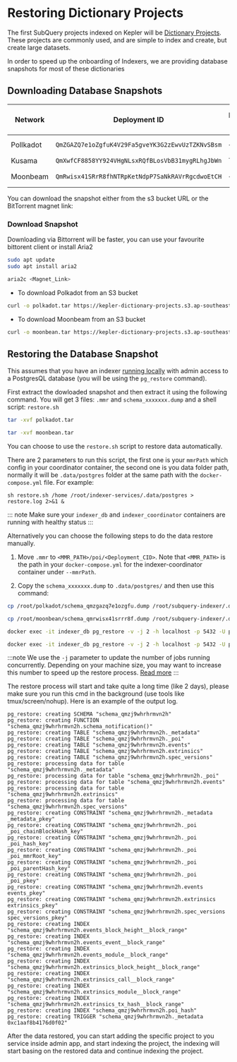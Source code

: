 # Restoring Dictionary Projects

The first SubQuery projects indexed on Kepler will be [Dictionary Projects](../../../academy/tutorials_examples/dictionary.md). These projects are commonly used, and are simple to index and create, but create large datasets.

In order to speed up the onboarding of Indexers, we are providing database snapshots for most of these dictionaries

## Downloading Database Snapshots

| Network   | Deployment ID                                    | Database Size | S3 Bucket URL                                                                                                                                                                                                                                                                                                                                                                                                                                                                                                                                                                                                                                                                                                                                                                                                                                                                                                                                                                                                                                                                                                                                                                                                                                                                                                                                                                                                                                                                                                                                                                                                                                         | BT Magnet Link                                                                                                                                                                                                                                                                                             | SHA256                                                             |
| --------- | ------------------------------------------------ | ------------- | ----------------------------------------------------------------------------------------------------------------------------------------------------------------------------------------------------------------------------------------------------------------------------------------------------------------------------------------------------------------------------------------------------------------------------------------------------------------------------------------------------------------------------------------------------------------------------------------------------------------------------------------------------------------------------------------------------------------------------------------------------------------------------------------------------------------------------------------------------------------------------------------------------------------------------------------------------------------------------------------------------------------------------------------------------------------------------------------------------------------------------------------------------------------------------------------------------------------------------------------------------------------------------------------------------------------------------------------------------------------------------------------------------------------------------------------------------------------------------------------------------------------------------------------------------------------------------------------------------------------------------------------------------- | ---------------------------------------------------------------------------------------------------------------------------------------------------------------------------------------------------------------------------------------------------------------------------------------------------------- | ------------------------------------------------------------------ |
| Pollkadot | `QmZGAZQ7e1oZgfuK4V29Fa5gveYK3G2zEwvUzTZKNvSBsm` | ~220GB        | [S3 URL](https://kepler-dictionary-projects.s3.ap-southeast-2.amazonaws.com/polkadot/polkadot.tar) | TBC | `113243a0865e18465082fb160fef3534499915d7f3009430de7806139524444b` |
| Kusama    | `QmXwfCF8858YY924VHgNLsxRQfBLosVbB31mygRLhgJbWn` | TBC           |                                                                                                                                                                                                                                                                                                                                                                                                                                                                                                                                                                                                                                                                                                                                                                                                                                                                                                                                                                                                                                                                                                                                                                                                                                                                                                                                                                                                                                                                                                                                                                                                                                                       |                                                                                                                                                                                                                                                                                                            |
| Moonbeam  | `QmRwisx41SRrR8fhNTRpKetNdpP7SaNkRAVrRgcdwoEtCH` | ~210GB | [S3 URL](https://kepler-dictionary-projects.s3.ap-southeast-2.amazonaws.com/moonbean/moonbean.tar) | TBC |65fc370377325e395d62d47e9439124172f19ce40d585480b3e8e07f82bfa154 |                                                                                                 

You can download the snapshot either from the s3 bucket URL or the BitTorrent magnet link:

### Download Snapshot

Downloading via Bittorrent will be faster, you can use your favourite bittorent client or install Aria2

```bash
sudo apt update
sudo apt install aria2

aria2c <Magnet_Link>
```

- To download Polkadot from an S3 bucket

```bash
curl -o polkadot.tar https://kepler-dictionary-projects.s3.ap-southeast-2.amazonaws.com/polkadot/polkadot.tar
```
- To download Moonbeam from an S3 bucket

```bash
curl -o moonbean.tar https://kepler-dictionary-projects.s3.ap-southeast-2.amazonaws.com/moonbean/moonbean.tar
```

## Restoring the Database Snapshot

This assumes that you have an indexer [running locally](../../../run_publish/run.md) with admin access to a PostgresQL database (you will be using the `pg_restore` command).

First extract the dowloaded snapshot and then extract it using the following command. You will get 3 files: `.mmr` and `schema_xxxxxxx.dump` and a shell script: `restore.sh`

```bash
tar -xvf polkadot.tar
```

```bash
tar -xvf moonbean.tar
```

You can choose to use the `restore.sh` script to restore data automatically.

There are 2 parameters to run this script, the first one is your `mmrPath` which config in your coordinator container, the second one is you data folder path, normally it will be `.data/postgres` folder at the same path with the `docker-compose.yml` file. For example:
```
sh restore.sh /home /root/indexer-services/.data/postgres > restore.log 2>&1 &
```

::: note
Make sure your `indexer_db` and `indexer_coordinator` containers are running with healthy status
:::


Alternatively you can choose the following steps to do the data restore manually.

1. Move `.mmr` to `<MMR_PATH>/poi/<Deployment_CID>`. Note that `<MMR_PATH>` is the path in your `docker-compose.yml` for the indexer-coordinator container under `--mmrPath`.




2. Copy the `schema_xxxxxxx.dump` to `.data/postgres/` and then use this command:

```bash
cp /root/polkadot/schema_qmzgazq7e1ozgfu.dump /root/subquery-indexer/.data/postgres/schema_qmzgazq7e1ozgfu.dump
```

```bash
cp /root/moonbean/schema_qmrwisx41srrr8f.dump /root/subquery-indexer/.data/postgres/schema_qmrwisx41srrr8f.dump
```

```bash
docker exec -it indexer_db pg_restore -v -j 2 -h localhost -p 5432 -U postgres -d postgres /var/lib/postgresql/data/schema_qmzgazq7e1ozgfu.dump > restore.log 2>&1 &
```

```bash
docker exec -it indexer_db pg_restore -v -j 2 -h localhost -p 5432 -U postgres -d postgres /var/lib/postgresql/data/schema_qmrwisx41srrr8f.dump > restore.log 2>&1 &
```

:::note
We use the `-j` parameter to update the number of jobs running concurrently. Depending on your machine size, you may want to increase this number to speed up the restore process. [Read more](https://www.postgresql.org/docs/current/app-pgrestore.html)
:::

The restore process will start and take quite a long time (like 2 days), please make sure you run this cmd in the background (use tools like tmux/screen/nohup). Here is an example of the output log.

```
pg_restore: creating SCHEMA "schema_qmzj9whrhrmvn2h"
pg_restore: creating FUNCTION "schema_qmzj9whrhrmvn2h.schema_notification()"
pg_restore: creating TABLE "schema_qmzj9whrhrmvn2h._metadata"
pg_restore: creating TABLE "schema_qmzj9whrhrmvn2h._poi"
pg_restore: creating TABLE "schema_qmzj9whrhrmvn2h.events"
pg_restore: creating TABLE "schema_qmzj9whrhrmvn2h.extrinsics"
pg_restore: creating TABLE "schema_qmzj9whrhrmvn2h.spec_versions"
pg_restore: processing data for table "schema_qmzj9whrhrmvn2h._metadata"
pg_restore: processing data for table "schema_qmzj9whrhrmvn2h._poi"
pg_restore: processing data for table "schema_qmzj9whrhrmvn2h.events"
pg_restore: processing data for table "schema_qmzj9whrhrmvn2h.extrinsics"
pg_restore: processing data for table "schema_qmzj9whrhrmvn2h.spec_versions"
pg_restore: creating CONSTRAINT "schema_qmzj9whrhrmvn2h._metadata _metadata_pkey"
pg_restore: creating CONSTRAINT "schema_qmzj9whrhrmvn2h._poi _poi_chainBlockHash_key"
pg_restore: creating CONSTRAINT "schema_qmzj9whrhrmvn2h._poi _poi_hash_key"
pg_restore: creating CONSTRAINT "schema_qmzj9whrhrmvn2h._poi _poi_mmrRoot_key"
pg_restore: creating CONSTRAINT "schema_qmzj9whrhrmvn2h._poi _poi_parentHash_key"
pg_restore: creating CONSTRAINT "schema_qmzj9whrhrmvn2h._poi _poi_pkey"
pg_restore: creating CONSTRAINT "schema_qmzj9whrhrmvn2h.events events_pkey"
pg_restore: creating CONSTRAINT "schema_qmzj9whrhrmvn2h.extrinsics extrinsics_pkey"
pg_restore: creating CONSTRAINT "schema_qmzj9whrhrmvn2h.spec_versions spec_versions_pkey"
pg_restore: creating INDEX "schema_qmzj9whrhrmvn2h.events_block_height__block_range"
pg_restore: creating INDEX "schema_qmzj9whrhrmvn2h.events_event__block_range"
pg_restore: creating INDEX "schema_qmzj9whrhrmvn2h.events_module__block_range"
pg_restore: creating INDEX "schema_qmzj9whrhrmvn2h.extrinsics_block_height__block_range"
pg_restore: creating INDEX "schema_qmzj9whrhrmvn2h.extrinsics_call__block_range"
pg_restore: creating INDEX "schema_qmzj9whrhrmvn2h.extrinsics_module__block_range"
pg_restore: creating INDEX "schema_qmzj9whrhrmvn2h.extrinsics_tx_hash__block_range"
pg_restore: creating INDEX "schema_qmzj9whrhrmvn2h.poi_hash"
pg_restore: creating TRIGGER "schema_qmzj9whrhrmvn2h._metadata 0xc1aaf8b4176d0f02"
```

After the data restored, you can start adding the specific project to you service inside admin app, and start indexing the project, the indexing will start basing on the restored data and continue indexing the project.
